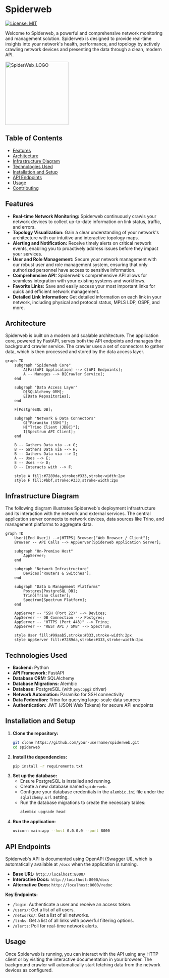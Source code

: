 # Spiderweb

[![License: MIT](https://img.shields.io/badge/License-MIT-yellow.svg)](https://opensource.org/licenses/MIT)

Welcome to Spiderweb, a powerful and comprehensive network monitoring and management solution. Spiderweb is designed to provide real-time insights into your network's health, performance, and topology by actively crawling network devices and presenting the data through a clean, modern API.

<img width="200" height="200" alt="SpiderWeb_LOGO" src="https://github.com/user-attachments/assets/5ac76f1d-feac-42d0-b398-36d93482ed80" />

## Table of Contents

- [Features](#features)
- [Architecture](#architecture)
- [Infrastructure Diagram](#infrastructure-diagram)
- [Technologies Used](#technologies-used)
- [Installation and Setup](#installation-and-setup)
- [API Endpoints](#api-endpoints)
- [Usage](#usage)
- [Contributing](#contributing)

## Features

*   **Real-time Network Monitoring:** Spiderweb continuously crawls your network devices to collect up-to-date information on link status, traffic, and errors.
*   **Topology Visualization:** Gain a clear understanding of your network's architecture with our intuitive and interactive topology maps.
*   **Alerting and Notification:** Receive timely alerts on critical network events, enabling you to proactively address issues before they impact your services.
*   **User and Role Management:** Secure your network management with our robust user and role management system, ensuring that only authorized personnel have access to sensitive information.
*   **Comprehensive API:** Spiderweb's comprehensive API allows for seamless integration with your existing systems and workflows.
*   **Favorite Links:** Save and easily access your most important links for quick and efficient network management.
*   **Detailed Link Information:** Get detailed information on each link in your network, including physical and protocol status, MPLS LDP, OSPF, and more.

## Architecture

Spiderweb is built on a modern and scalable architecture. The application core, powered by FastAPI, serves both the API endpoints and manages the background crawler service. The crawler uses a set of connectors to gather data, which is then processed and stored by the data access layer.

```mermaid
graph TD
    subgraph "Spiderweb Core"
        A[FastAPI Application] --> C[API Endpoints];
        A -- Manages --> B[Crawler Service];
    end

    subgraph "Data Access Layer"
        D[SQLAlchemy ORM];
        E[Data Repositories];
    end

    F[PostgreSQL DB];

    subgraph "Network & Data Connectors"
        G["Paramiko (SSH)"];
        H["Trino Client (JDBC)"];
        I[Spectrum API Client];
    end

    B -- Gathers Data via --> G;
    B -- Gathers Data via --> H;
    B -- Gathers Data via --> I;
    A -- Uses --> E;
    E -- Uses --> D;
    D -- Interacts with --> F;

    style A fill:#7289da,stroke:#333,stroke-width:2px
    style F fill:#bbf,stroke:#333,stroke-width:2px
```

## Infrastructure Diagram

The following diagram illustrates Spiderweb's deployment infrastructure and its interaction with the network and external services. The central application server connects to network devices, data sources like Trino, and management platforms to aggregate data.

```mermaid
graph TD
    User([End User]) -->|HTTPS| Browser["Web Browser / Client"];
    Browser -- API Calls --> AppServer[Spiderweb Application Server];

    subgraph "On-Premise Host"
        AppServer;
    end

    subgraph "Network Infrastructure"
        Devices["Routers & Switches"];
    end

    subgraph "Data & Management Platforms"
        Postgres[PostgreSQL DB];
        Trino[Trino Cluster];
        Spectrum[Spectrum Platform];
    end

    AppServer -- "SSH (Port 22)" --> Devices;
    AppServer -- DB Connection --> Postgres;
    AppServer -- "HTTPS (Port 443)" --> Trino;
    AppServer -- "REST API / SMB" --> Spectrum;

    style User fill:#99aab5,stroke:#333,stroke-width:2px
    style AppServer fill:#7289da,stroke:#333,stroke-width:2px
```

## Technologies Used

*   **Backend:** Python
*   **API Framework:** FastAPI
*   **Database ORM:** SQLAlchemy
*   **Database Migrations:** Alembic
*   **Database:** PostgreSQL (with `psycopg2` driver)
*   **Network Automation:** Paramiko for SSH connectivity
*   **Data Federation:** Trino for querying large-scale data sources
*   **Authentication:** JWT (JSON Web Tokens) for secure API endpoints

## Installation and Setup

1.  **Clone the repository:**
    ```sh
    git clone https://github.com/your-username/spiderweb.git
    cd spiderweb
    ```
2.  **Install the dependencies:**
    ```sh
    pip install -r requirements.txt
    ```
3.  **Set up the database:**
    *   Ensure PostgreSQL is installed and running.
    *   Create a new database named `spiderweb`.
    *   Configure your database credentials in the `alembic.ini` file under the `sqlalchemy.url` setting.
    *   Run the database migrations to create the necessary tables:
        ```sh
        alembic upgrade head
        ```
4.  **Run the application:**
    ```sh
    uvicorn main:app --host 0.0.0.0 --port 8000
    ```

## API Endpoints

Spiderweb's API is documented using OpenAPI (Swagger UI), which is automatically available at `/docs` when the application is running.

-   **Base URL:** `http://localhost:8000/`
-   **Interactive Docs:** `http://localhost:8000/docs`
-   **Alternative Docs:** `http://localhost:8000/redoc`

**Key Endpoints:**
*   `/login`: Authenticate a user and receive an access token.
*   `/users/`: Get a list of all users.
*   `/networks/`: Get a list of all networks.
*   `/links`: Get a list of all links with powerful filtering options.
*   `/alerts`: Poll for real-time network alerts.

## Usage

Once Spiderweb is running, you can interact with the API using any HTTP client or by visiting the interactive documentation in your browser. The background crawler will automatically start fetching data from the network devices as configured.
